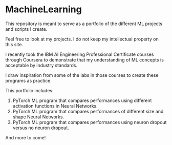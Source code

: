 # MachineLearning
This repository is meant to serve as a portfolio of the different ML projects and scripts I create.

Feel free to look at my projects. I do not keep my intellectual property on this site.

I recently took the IBM AI Engineering Professional Certificate courses through Coursera to demonstrate that my understanding of ML concepts is acceptable by 
industry standards.

I draw inspiration from some of the labs in those courses to create these programs as practice. 

This portfolio includes:
  1) PyTorch ML program that compares performances using different activation functions in Neural Networks. 
  2) PyTorch ML program that compares performances of different size and shape Neural Networks. 
  3) PyTorch ML program that compares performances using neuron dropout versus no neuron dropout. 
  
  And more to come!
